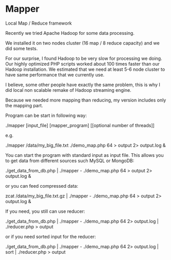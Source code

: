 Mapper
======

Local Map / Reduce framework

Recently we tried Apache Hadoop for some data processing.

We installed it on two nodes cluster (16 map / 8 reduce capacity) and we did some tests.

For our surprise, I found Hadoop to be very slow for processing we doing. 
Our highly optimized PHP scripts worked about 100 times faster than our Hadoop installation. 
We estimated that we need at least 5-6 node cluster to have same performance that we currently use.

I believe, some other people have exactly the same problem, 
this is why I did local non scalable remake of Hadoop streaming engine.

Because we needed more mapping than reducing, my version includes only the mapping part.

Program can be start in following way:

  ./mapper [input_file] [mapper_program] [[optional number of threads]]

e.g.

  ./mapper /data/my_big_file.txt ./demo_map.php 64 > output 2> output.log &

You can start the program with standard input as input file.
This allows you to get data from different sources such MySQL or MongoDB:

  ./get_data_from_db.php | ./mapper - ./demo_map.php 64 > output 2> output.log &
  
or you can feed compressed data:

  zcat /data/my_big_file.txt.gz | ./mapper - ./demo_map.php 64 > output 2> output.log &

If you need, you still can use reducer:

  ./get_data_from_db.php | ./mapper - ./demo_map.php 64 2> output.log | ./reducer.php > output

or if you need sorted input for the reducer:

  ./get_data_from_db.php | ./mapper - ./demo_map.php 64 2> output.log | sort | ./reducer.php > output


